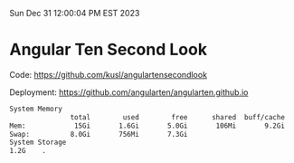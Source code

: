 Sun Dec 31 12:00:04 PM EST 2023

# Angular Ten Second Look

Code: https://github.com/kusl/angulartensecondlook

Deployment: https://github.com/angularten/angularten.github.io

```bash
System Memory
               total        used        free      shared  buff/cache   available
Mem:            15Gi       1.6Gi       5.0Gi       106Mi       9.2Gi        13Gi
Swap:          8.0Gi       756Mi       7.3Gi
System Storage
1.2G	.
```

